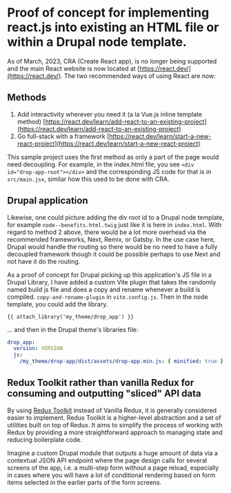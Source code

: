 # Proof of concept for implementing react.js into existing an HTML file or within a Drupal node template.

As of March, 2023, CRA (Create React app), is no longer being supported and the main React website is now located at [https://react.dev/](https://react.dev/). The two recommended ways of using React are now:

## Methods

1. Add interactivity wherever you need it (a la Vue.js inline template method) [https://react.dev/learn/add-react-to-an-existing-project](https://react.dev/learn/add-react-to-an-existing-project)
2. Go full-stack with a framework [https://react.dev/learn/start-a-new-react-project](https://react.dev/learn/start-a-new-react-project)

This sample project uses the first method as only a part of the page would need decoupling. For example, in the index.html file, you see `<div id="drop-app-root"></div>` and the corresponding JS code for that is in `src/main.jsx`, similar how this used to be done with CRA.

## Drupal application

Likewise, one could picture adding the div root id to a Drupal node template, for example `node--benefits.html.twig` just like it is here in `index.html`. With regard to method 2 above, there would be a lot more overhead via the recommended frameworks, Next, Remix, or Gatsby. In the use case here, Drupal would handle the routing so there would be no need to have a fully decoupled framework though it could be possible perhaps to use Next and not have it do the routing.

As a proof of concept for Drupal picking up this application's JS file in a Drupal Library, I have added a custom Vite plugin that takes the randomly named build js file and does a copy and rename whenever a build is compiled. `copy-and-rename-plugin` in `vite.config.js`. Then in the node template, you could add the library.

```twig
{{ attach_library('my_theme/drop_app') }}
```

... and then in the Drupal theme's libraries file:

```yaml
drop_app:
  version: VERSION
  js:
    /my_theme/drop-app/dist/assets/drop-app.min.js: { minified: true }
```

## Redux Toolkit rather than vanilla Redux for consuming and outputting "sliced" API data

By using [Redux Toolkit](https://redux-toolkit.js.org/) instead of Vanilla Redux, it is generally considered easier to implement. Redux Toolkit is a higher-level abstraction and a set of utilities built on top of Redux. It aims to simplify the process of working with Redux by providing a more straightforward approach to managing state and reducing boilerplate code.

Imagine a custom Drupal module that outputs a huge amount of data via a contextual JSON API endpoint where the page design calls for several screens of the app, i.e. a multi-step form without a page reload, especially in cases where you will have a lot of conditional rendering based on form items selected in the earlier parts of the form screens.

